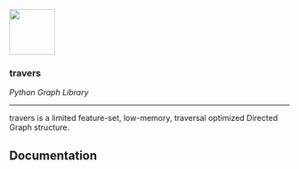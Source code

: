<img src="icon.png" height=82px>

### travers
_Python Graph Library_

----

travers is a limited feature-set, low-memory, traversal optimized Directed Graph structure.

## Documentation

